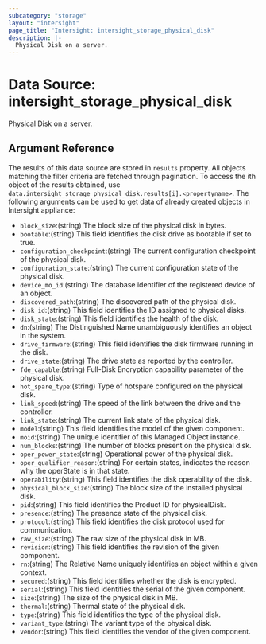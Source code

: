 ```yaml
---
subcategory: "storage"
layout: "intersight"
page_title: "Intersight: intersight_storage_physical_disk"
description: |-
  Physical Disk on a server.
---
```


# Data Source: intersight_storage_physical_disk
Physical Disk on a server.
## Argument Reference
The results of this data source are stored in `results` property.
All objects matching the filter criteria are fetched through pagination.
To access the ith object of the results obtained, use `data.intersight_storage_physical_disk.results[i].<propertyname>`.
The following arguments can be used to get data of already created objects in Intersight appliance:
* `block_size`:(string) The block size of the physical disk in bytes. 
* `bootable`:(string) This field identifies the disk drive as bootable if set to true. 
* `configuration_checkpoint`:(string) The current configuration checkpoint of the physical disk. 
* `configuration_state`:(string) The current configuration state of the physical disk. 
* `device_mo_id`:(string) The database identifier of the registered device of an object. 
* `discovered_path`:(string) The discovered path of the physical disk. 
* `disk_id`:(string) This field identifies the ID assigned to physical disks. 
* `disk_state`:(string) This field identifies the health of the disk. 
* `dn`:(string) The Distinguished Name unambiguously identifies an object in the system. 
* `drive_firmware`:(string) This field identifies the disk firmware running in the disk. 
* `drive_state`:(string) The drive state as reported by the controller. 
* `fde_capable`:(string) Full-Disk Encryption capability parameter of the physical disk. 
* `hot_spare_type`:(string) Type of hotspare configured on the physical disk. 
* `link_speed`:(string) The speed of the link between the drive and the controller. 
* `link_state`:(string) The current link state of the physical disk. 
* `model`:(string) This field identifies the model of the given component. 
* `moid`:(string) The unique identifier of this Managed Object instance. 
* `num_blocks`:(string) The number of blocks present on the physical disk. 
* `oper_power_state`:(string) Operational power of the physical disk. 
* `oper_qualifier_reason`:(string) For certain states, indicates the reason why the operState is in that state. 
* `operability`:(string) This field identifies the disk operability of the disk. 
* `physical_block_size`:(string) The block size of the installed physical disk. 
* `pid`:(string) This field identifies the Product ID for physicalDisk. 
* `presence`:(string) The presence state of the physical disk. 
* `protocol`:(string) This field identifies the disk protocol used for communication. 
* `raw_size`:(string) The raw size of the physical disk in MB. 
* `revision`:(string) This field identifies the revision of the given component. 
* `rn`:(string) The Relative Name uniquely identifies an object within a given context. 
* `secured`:(string) This field identifies whether the disk is encrypted. 
* `serial`:(string) This field identifies the serial of the given component. 
* `size`:(string) The size of the physical disk in MB. 
* `thermal`:(string) Thermal state of the physical disk. 
* `type`:(string) This field identifies the type of the physical disk. 
* `variant_type`:(string) The variant type of the physical disk. 
* `vendor`:(string) This field identifies the vendor of the given component. 
 